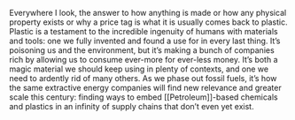 Everywhere I look, the answer to how anything is made or how any physical property exists or why a price tag is what it is usually comes back to plastic. Plastic is a testament to the incredible ingenuity of humans with materials and tools: one we fully invented and found a use for in every last thing. It’s poisoning us and the environment, but it’s making a bunch of companies rich by allowing us to consume ever-more for ever-less money. It’s both a magic material we should keep using in plenty of contexts, and one we need to ardently rid of many others. As we phase out fossil fuels, it’s how the same extractive energy companies will find new relevance and greater scale this century: finding ways to embed [[Petroleum]]-based chemicals and plastics in an infinity of supply chains that don’t even yet exist.
